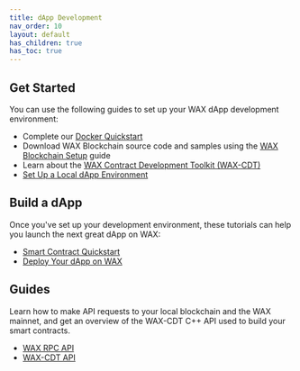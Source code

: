 ```yaml
---
title: dApp Development
nav_order: 10
layout: default
has_children: true
has_toc: true
---
```


## Get Started

You can use the following guides to set up your WAX dApp development environment:

  * Complete our [Docker Quickstart](/wax-docs/dev-docs/docker_qstart)
  * Download WAX Blockchain source code and samples using the [WAX Blockchain Setup](/wax-docs/dev-docs/blockchain_setup) guide
  * Learn about the [WAX Contract Development Toolkit (WAX-CDT)](/wax-docs/dev-docs/cdt)
  * [Set Up a Local dApp Environment](/wax-docs/dev-docs/local_dapp_dev)

<span class="anchor" id="buildDapp"></span>
<h2>Build a dApp</h2>

Once you've set up your development environment, these tutorials can help you launch the next great dApp on WAX:

  * [Smart Contract Quickstart](/wax-docs/dev-docs/dapp_build)
  * [Deploy Your dApp on WAX](/wax-docs/dev-docs/dapp_deploy)

<span class="anchor" id="guides"></span>
<h2>Guides</h2>

Learn how to make API requests to your local blockchain and the WAX mainnet, and get an overview of the WAX-CDT C++ API used to build your smart contracts.

  * [WAX RPC API](/wax-docs/dev-docs/blockchain_api)
  * [WAX-CDT API](/wax-docs/dev-docs/cdt_api)